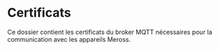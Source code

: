 # Certificats

Ce dossier contient les certificats du broker MQTT nécessaires pour la communication avec les appareils Meross.